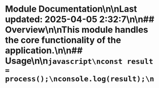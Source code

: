 # Module Documentation\n\nLast updated: 2025-04-05 2:32:7\n\n## Overview\n\nThis module handles the core functionality of the application.\n\n## Usage\n\n```javascript\nconst result = process();\nconsole.log(result);\n```
